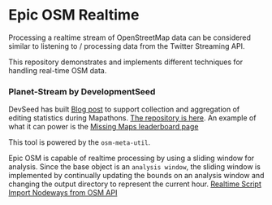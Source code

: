 Epic OSM Realtime
=================

Processing a realtime stream of OpenStreetMap data can be considered similar to listening to / processing data from the Twitter Streaming API.

This repository demonstrates and implements different techniques for handling real-time OSM data.

### Planet-Stream by DevelopmentSeed
DevSeed has built [Blog post](https://developmentseed.org/blog/2015/09/28/whats-trending-osm/) to support collection and aggregation of editing statistics during Mapathons. [The repository is here](https://github.com/developmentseed/planet-stream). An example of what it can power is the [Missing Maps leaderboard page](http://www.missingmaps.org/leaderboards/#/missingmaps) 

This tool is powered by the `osm-meta-util`.

Epic OSM is capable of realtime processing by using a sliding window for analysis. Since the base object is an `analysis window`, the sliding window is implemented by continually updating the bounds on an analysis window and changing the output directory to represent the current hour. 
[Realtime Script](https://github.com/Project-EPIC/epic-osm/blob/master/modules/realtime.rb)
[Import Nodeways from OSM API](https://github.com/Project-EPIC/epic-osm/blob/master/import_scripts/osm_api/import_nodeways.rb)
